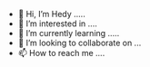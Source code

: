 - 👋 Hi, I’m Hedy .....
- 👀 I’m interested in ....
- 🌱 I’m currently learning .....
- 💞️ I’m looking to collaborate on ...
- 📫 How to reach me ....

<!---
hedy992/hedy992 is a ✨ special ✨ repository because its `README.md` (this file) appears on your GitHub profile.
You can click the Preview link to take a look at your changes.
--->
